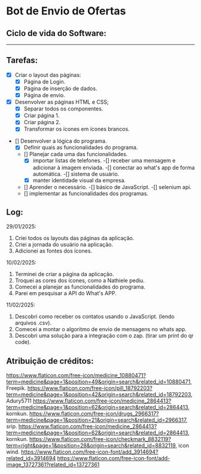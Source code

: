 # Bot de Envio de Ofertas

## Ciclo de vida do Software:


***
## Tarefas:
- [x] Criar o layout das páginas:
	- [x] Página de Login.
	- [x] Página de inserção de dados.
	- [x] Página de envio.
- [x] Desenvolver as páginas HTML e CSS;
	- [x] Separar todos os componentes. 
	- [x] Criar página 1.
	- [x] Criar página 2.
	- [x] Transformar os ícones em ícones brancos.
- [] Desenvolver a lógica do programa.
	- [x] Definir quais as funcionalidades do programa.
	- [] Planejar cada uma das funcionalidades.
		-[x] importar listas de telefones.
		-[] receber uma mensagem e adicionar à imagem enviada.
		-[] conectar ao what's app de forma automática.
		-[] sistema de usuário.
		-[x] manter identidade visual da empresa.
	- [] Aprender o necessário.
		-[] básico de JavaScript.
		-[] selenium api.
	- [] implementar as funcionalidades dos programas.

## Log:
29/01/2025:
1. Criei todos os layouts das páginas da aplicação.
2. Criei a jornada do usuário na aplicação. 
3. Adicionei as fontes dos ícones.

10/02/2025:
1. Terminei de criar a página da aplicação.
2. Troquei as cores dos ícones, como a Nathiele pediu.
3. Comecei a planejar as funcionalidades do programa.
4. Parei em pesquisar a API do What's APP.

11/02/2025:
1. Descobri como receber os contatos usando o JavaScript. (lendo arquivos .csv).
2. Comecei a montar o algoritmo de envio de mensagens no whats app.
3. Descobri uma solução para a integração com o zap. (tirar um print do qr code).

## Atribuição de créditos: 
https://www.flaticon.com/free-icon/medicine_10880471?term=medicine&page=1&position=49&origin=search&related_id=10880471, Freepik.
https://www.flaticon.com/free-icon/pill_18792203?term=medicine&page=1&position=42&origin=search&related_id=18792203, Adury5711
https://www.flaticon.com/free-icon/medicine_2864413?term=medicine&page=1&position=62&origin=search&related_id=2864413, kornkun.
https://www.flaticon.com/free-icon/drugs_2966317?term=medicine&page=1&position=21&origin=search&related_id=2966317, srip.
https://www.flaticon.com/free-icon/medicine_2864413?term=medicine&page=1&position=62&origin=search&related_id=2864413, kornkun.
https://www.flaticon.com/free-icon/checkmark_8832119?term=right&page=1&position=28&origin=search&related_id=8832119, icon wind.
https://www.flaticon.com/free-icon-font/add_3914694?related_id=3914694
https://www.flaticon.com/free-icon-font/add-image_13727361?related_id=13727361
